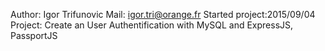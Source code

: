 Author: Igor Trifunovic
Mail: igor.tri@orange.fr
Started project:2015/09/04 
Project: Create an User Authentification with MySQL and ExpressJS, PassportJS

